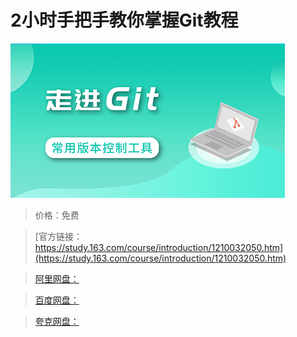 # 2小时手把手教你掌握Git教程

![img](../../../assets/study163/free/65fd7d6fb41a4cba8bc91eeb73c36f23.png)

> 价格：免费

> [官方链接：https://study.163.com/course/introduction/1210032050.htm](https://study.163.com/course/introduction/1210032050.htm)

> [阿里网盘：]()

> [百度网盘：]()

> [夸克网盘：]()
